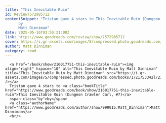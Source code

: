 ```yaml
---
title: "This Inevitable Ruin"
id: Review7572985712
contentSnippet: "Tristan gave 4 stars to This Inevitable Ruin (Dungeon Crawler Carl, #7)
      by
      Matt Dinniman"
date: 2025-05-16T03:50:21:00Z
link: https://www.goodreads.com/review/show/7572985712
cover: https://i.gr-assets.com/images/S/compressed.photo.goodreads.com/books/1721753342l/216017751._MY75_.jpg
author: Matt Dinniman
category: read
---
```


      
      <a href="/book/show/216017751-this-inevitable-ruin"><img align="right" hspace="10" alt="This Inevitable Ruin by Matt Dinniman" title="This Inevitable Ruin by Matt Dinniman" src="https://i.gr-assets.com/images/S/compressed.photo.goodreads.com/books/1721753342l/216017751._SY75_.jpg" /></a>
      Tristan gave 4 stars to <a class="bookTitle" href="https://www.goodreads.com/book/show/216017751-this-inevitable-ruin">This Inevitable Ruin (Dungeon Crawler Carl, #7)</a>
      <span class="by">by</span>
      <a class="authorName" href="https://www.goodreads.com/author/show/999015.Matt_Dinniman">Matt Dinniman</a>
      <br/>
